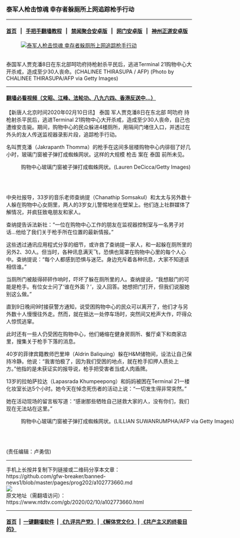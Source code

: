 ### 泰军人枪击惊魂 幸存者躲厕所上网追踪枪手行动
------------------------

#### [首页](https://github.com/gfw-breaker/banned-news1/blob/master/README.md) &nbsp;&nbsp;|&nbsp;&nbsp; [手把手翻墙教程](https://github.com/gfw-breaker/guides/wiki) &nbsp;&nbsp;|&nbsp;&nbsp; [禁闻聚合安卓版](https://github.com/gfw-breaker/bn-android) &nbsp;&nbsp;|&nbsp;&nbsp; [网门安卓版](https://github.com/oGate2/oGate) &nbsp;&nbsp;|&nbsp;&nbsp; [神州正道安卓版](https://github.com/SzzdOgate/update) 



<div><div class="featured_image">
 <a href="https://i.ntdtv.com/assets/uploads/2020/02/GettyImages-1199587995.jpg" target="_blank">
  <figure>
   <img alt="泰军人枪击惊魂 幸存者躲厕所上网追踪枪手行动" src="https://i.ntdtv.com/assets/uploads/2020/02/GettyImages-1199587995-800x450.jpg"/>
  </figure><br/>
 </a>
 <span class="caption">
  泰国军人贾克潘8日在东北部呵叻府持枪射杀平民后，逃进Terminal 21购物中心大开杀戒，造成至少30人丧命。(CHALINEE THIRASUPA / AFP) (Photo by CHALINEE THIRASUPA/AFP via Getty Images)
 </span>
</div>
</div><hr/>

#### [翻墙必看视频（文昭、江峰、法轮功、八九六四、香港反送中...）](http://167.172.214.107/home.html)

<div><div class="post_content" itemprop="articleBody">
 <p>
  【新唐人北京时间2020年02月10日讯】
  <ok href="https://www.ntdtv.com/gb/泰国.htm">
   泰国
  </ok>
  军人贾克潘8日在东北部
  <ok href="https://www.ntdtv.com/gb/呵叻府.htm">
   呵叻府
  </ok>
  持枪射杀平民后，逃进Terminal 21购物中心大开杀戒，造成至少30人丧命，自己也遭维安击毙。期间，购物中心的民众躲进4楼厕所，用隔间门堵住入口，并透过在外头的友人传送监视器录影片段，追踪枪手行动。
 </p>
 <p>
  名叫贾克潘（Jakrapanth Thomma）的枪手在这间多层楼购物中心内徘徊了好几小时，玻璃门窗被子弹打成蜘蛛网状。这样的大规模
  <ok href="https://www.ntdtv.com/gb/枪击.htm">
   枪击
  </ok>
  案在
  <ok href="https://www.ntdtv.com/gb/泰国.htm">
   泰国
  </ok>
  前所未见。
 </p>
 <figure class="wp-caption alignnone" id="attachment_102773671" style="width: 600px">
  <img alt="" class="size-medium wp-image-102773671" src="https://i.ntdtv.com/assets/uploads/2020/02/GettyImages-1199582096-600x400.jpg">
   <br/><figcaption class="wp-caption-text">
    购物中心玻璃门窗被子弹打成蜘蛛网状。(Lauren DeCicca/Getty Images)
   </figcaption><br/>
  </img>
 </figure><br/>
 <p>
  中央社报导，33岁的音乐老师查纳提（Chanathip Somsakul）和太太与另外数十人躲在购物中心女厕里，两人的3岁女儿警惕地坐在壁架上。他们连上社群媒体了解情况，并疯狂致电朋友和家人。
 </p>
 <p>
  查纳提告诉法新社：“一位在购物中心工作的朋友在监视器控制室与一名男子对话…他给了我们关于枪手所在位置的最新情报。”
 </p>
 <p>
  这些透过通讯应用程式分享的细节，或许救了查纳提一家人，和一起躲在厕所里的另外2、30人。但当时，各种讯息满天飞，恐惧也笼罩在购物中心里的每个人心中。查纳提说：“每个人都感到恐惧与迷茫。身边充斥着各种讯息，大家不知道该相信谁。”
 </p>
 <p>
  当厕所门被敲得砰砰作响时，吓坏了躲在厕所里的人。查纳提说，“我想敲门的可能是枪手。有位女士问了‘谁在外面？’，没人回答。她想把门打开，但我们说服她别这么做。”
 </p>
 <p>
  直到9日晚间9时接获警方通知，说受困购物中心的民众可以离开了，他们才与另外数十人慢慢往外走。然而，就在抵达一处停车场时，突然间又枪声大作，吓得众人惊慌逃窜。
 </p>
 <p>
  此时还有一些人仍受困在购物中心，他们蜷缩在健身房厕所、餐厅桌下和商家店里，搜集关于枪手下落的消息。
 </p>
 <p>
  40岁的菲律宾籍教师巴里坤（Aldrin Baliquing）躲在H&amp;M储物间，设法让自己保持冷静。他说：“我害怕极了，因为我们受困的地点，就在枪手扣押人质处上方。”他指的是未获证实的报导说，枪手把受害者当成人肉盾牌。
 </p>
 <p>
  13岁的拉帕萨拉达（Lapasrada Khumpeepong）和妈妈被困在Terminal 21一楼化妆室长达5个小时。她今天在悼念死伤者的活动上说：“一切发生得非常突然。”
 </p>
 <p>
  她在活动现场的留言板写道：“感谢那些牺牲自己拯救大家的人，没有你们，我们现在无法站在这里。”
 </p>
 <figure class="wp-caption alignnone" id="attachment_102773673" style="width: 600px">
  <img alt="" class="size-medium wp-image-102773673" src="https://i.ntdtv.com/assets/uploads/2020/02/GettyImages-1199577157-600x400.jpg">
   <br/><figcaption class="wp-caption-text">
    购物中心玻璃门窗被子弹打成蜘蛛网状。(LILLIAN SUWANRUMPHA/AFP via Getty Images)
   </figcaption><br/>
  </img>
 </figure><br/>
 <p>
  (责任编辑：卢勇信)
 </p>
 <div class="single_ad">
 </div>
</div>
</div>
<hr/>
手机上长按并复制下列链接或二维码分享本文章：<br/>
https://github.com/gfw-breaker/banned-news1/blob/master/pages/prog202/a102773660.md <br/>
<a href='https://github.com/gfw-breaker/banned-news1/blob/master/pages/prog202/a102773660.md'><img src='https://github.com/gfw-breaker/banned-news1/blob/master/pages/prog202/a102773660.md.png'/></a> <br/>
原文地址（需翻墙访问）：https://www.ntdtv.com/gb/2020/02/10/a102773660.html


------------------------
#### [首页](https://github.com/gfw-breaker/banned-news1/blob/master/README.md) &nbsp;|&nbsp; [一键翻墙软件](https://github.com/gfw-breaker/nogfw/blob/master/README.md) &nbsp;| [《九评共产党》](https://github.com/gfw-breaker/9ping.md/blob/master/README.md#九评之一评共产党是什么) | [《解体党文化》](https://github.com/gfw-breaker/jtdwh.md/blob/master/README.md) | [《共产主义的终极目的》](https://github.com/gfw-breaker/gczydzjmd.md/blob/master/README.md)


<img src='http://gfw-breaker.win/banned-news/pages/prog202/a102773660.md' width='0px' height='0px'/>